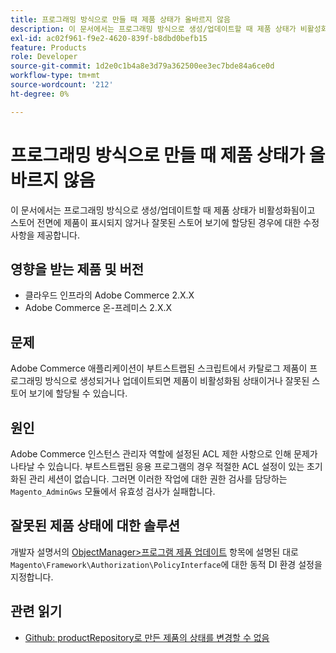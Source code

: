 ```yaml
---
title: 프로그래밍 방식으로 만들 때 제품 상태가 올바르지 않음
description: 이 문서에서는 프로그래밍 방식으로 생성/업데이트할 때 제품 상태가 비활성화됨이고 스토어 전면에 제품이 표시되지 않거나 잘못된 스토어 보기에 할당된 경우에 대한 수정 사항을 제공합니다.
exl-id: ac02f961-f9e2-4620-839f-b8dbd0befb15
feature: Products
role: Developer
source-git-commit: 1d2e0c1b4a8e3d79a362500ee3ec7bde84a6ce0d
workflow-type: tm+mt
source-wordcount: '212'
ht-degree: 0%

---
```


# 프로그래밍 방식으로 만들 때 제품 상태가 올바르지 않음

이 문서에서는 프로그래밍 방식으로 생성/업데이트할 때 제품 상태가 비활성화됨이고 스토어 전면에 제품이 표시되지 않거나 잘못된 스토어 보기에 할당된 경우에 대한 수정 사항을 제공합니다.

## 영향을 받는 제품 및 버전

* 클라우드 인프라의 Adobe Commerce 2.X.X
* Adobe Commerce 온-프레미스 2.X.X

## 문제

Adobe Commerce 애플리케이션이 부트스트랩된 스크립트에서 카탈로그 제품이 프로그래밍 방식으로 생성되거나 업데이트되면 제품이 비활성화됨 상태이거나 잘못된 스토어 보기에 할당될 수 있습니다.

## 원인

Adobe Commerce 인스턴스 관리자 역할에 설정된 ACL 제한 사항으로 인해 문제가 나타날 수 있습니다. 부트스트랩된 응용 프로그램의 경우 적절한 ACL 설정이 있는 초기화된 관리 세션이 없습니다. 그러면 이러한 작업에 대한 권한 검사를 담당하는 `Magento_AdminGws` 모듈에서 유효성 검사가 실패합니다.

## 잘못된 제품 상태에 대한 솔루션

개발자 설명서의 [ObjectManager>프로그램 제품 업데이트](https://devdocs.magento.com/guides/v2.3/extension-dev-guide/object-manager.html#programmatic-product-updates) 항목에 설명된 대로 `Magento\Framework\Authorization\PolicyInterface`에 대한 동적 DI 환경 설정을 지정합니다.

## 관련 읽기

* [Github: productRepository로 만든 제품의 상태를 변경할 수 없음](https://github.com/magento/magento2/issues/5664)
